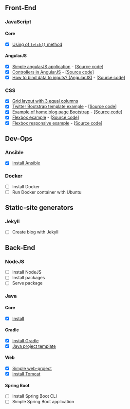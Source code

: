 ## Front-End

### JavaScript

#### Core

- [x] [Using of `fetch()` method](https://romach.github.io/examples/javascript/fetch)

#### AngularJS

- [x] [Simple angularJS application](https://romach.github.io/examples/angularjs/simple-angular-js-application) - [[Source code](https://github.com/romach/examples/tree/master/angularjs/simple-angular-js-application)]
- [x] [Controllers in AngularJS](https://romach.github.io/examples/angularjs/controllers) - [[Source code](https://github.com/romach/examples/tree/master/angularjs/controllers)]
- [x] [How to bind data to inputs? (AngularJS)](https://romach.github.io/examples/angularjs/bind-data-to-inputs) - [[Source code](https://github.com/romach/examples/tree/master/angularjs/bind-data-to-inputs)]

### CSS
- [x] [Grid layout with 3 equal columns](https://romach.github.io/examples/css/grids)
- [x] [Twitter Bootstrap template example](https://romach.github.io/examples/css/bootstrap/example) - [[Source code](https://github.com/romach/examples/tree/master/css/bootstrap/example)]
- [x] [Example of home blog page Bootstrap](https://romach.github.io/examples/css/bootstrap/blog-example) - [[Source code](https://github.com/romach/examples/tree/master/css/bootstrap/blog-example)]
- [x] [Flexbox example](https://romach.github.io/examples/css/flexbox/example) - [[Source code](https://github.com/romach/examples/tree/master/css/flexbox/example)]
- [x] [Flexbox responsive example](https://romach.github.io/examples/css/flexbox/responsive) - [[Source code](https://github.com/romach/examples/tree/master/css/flexbox/responsive)]

## Dev-Ops

### Ansible
- [x] [Install Ansible](https://github.com/romach/examples/tree/master/ansible/install)

### Docker
- [ ] Install Docker
- [ ] Run Docker container with Ubuntu

## Static-site generators

### Jekyll

- [ ] Create blog with Jekyll

## Back-End

### NodeJS

- [ ] Install NodeJS
- [ ] Install packages
- [ ] Serve package

### Java

#### Core

- [x] [Install](https://github.com/romach/examples/tree/master/java/install)

#### Gradle
- [x] [Install Gradle](https://github.com/romach/examples/blob/master/gradle/install/README.md)
- [x] [Java project template](https://github.com/romach/Gradle-project-template)

#### Web

- [x] [Simple web-project](https://github.com/romach/examples/tree/master/java/simple-web-project)
- [x] [Install Tomcat](https://github.com/romach/examples/tree/master/tomcat/install)

#### Spring Boot

- [ ] Install Spring Boot CLI
- [ ] Simple Spring Boot application